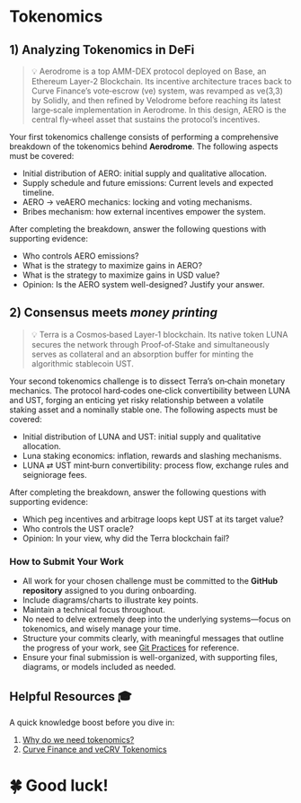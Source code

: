 # Tokenomics

## 1) Analyzing Tokenomics in DeFi

> 💡 Aerodrome is a top AMM-DEX protocol deployed on Base, an Ethereum Layer-2 Blockchain. Its incentive architecture traces back to Curve Finance’s vote‑escrow (ve) system, was revamped as ve(3,3) by Solidly, and then refined by Velodrome before reaching its latest large‑scale implementation in Aerodrome. In this design, AERO is the central fly‑wheel asset that sustains the protocol’s incentives.

Your first tokenomics challenge consists of performing a comprehensive breakdown of the tokenomics behind **Aerodrome**. The following aspects must be covered:

- Initial distribution of AERO: initial supply and qualitative allocation.
- Supply schedule and future emissions: Current levels and expected timeline. 
- AERO → veAERO mechanics: locking and voting mechanisms.
- Bribes mechanism: how external incentives empower the system.

After completing the breakdown, answer the following questions with supporting evidence:

- Who controls AERO emissions?
- What is the strategy to maximize gains in AERO?
- What is the strategy to maximize gains in USD value?
- Opinion: Is the AERO system well-designed? Justify your answer.

## 2) Consensus meets *money printing*

> 💡 Terra is a Cosmos‑based Layer‑1 blockchain. Its native token LUNA secures the network through Proof‑of‑Stake and simultaneously serves as collateral and an absorption buffer for minting the algorithmic stablecoin UST.

Your second tokenomics challenge is to dissect Terra’s on‑chain monetary mechanics. The protocol hard‑codes one‑click convertibility between LUNA and UST, forging an enticing yet risky relationship between a volatile staking asset and a nominally stable one. The following aspects must be covered:

- Initial distribution of LUNA and UST: initial supply and qualitative allocation.
- Luna staking economics: inflation, rewards and slashing mechanisms. 
- LUNA ⇄ UST mint‑burn convertibility: process flow, exchange rules and seigniorage fees.

After completing the breakdown, answer the following questions with supporting evidence:

- Which peg incentives and arbitrage loops kept UST at its target value?
- Who controls the UST oracle?
- Opinion: In your view, why did the Terra blockchain fail?

### **How to Submit Your Work**

- All work for your chosen challenge must be committed to the **GitHub repository** assigned to you during onboarding.
- Include diagrams/charts to illustrate key points.
- Maintain a technical focus throughout.
- No need to delve extremely deep into the underlying systems—focus on tokenomics, and wisely manage your time.
- Structure your commits clearly, with meaningful messages that outline the progress of your work, see [Git Practices](/docs/processes/github/git-practices.md) for reference.
- Ensure your final submission is well-organized, with supporting files, diagrams, or models included as needed.

## Helpful Resources 🎓

A quick knowledge boost before you dive in:
1. [Why do we need tokenomics?](https://jbba.scholasticahq.com/article/3636-why-do-we-need-tokenomics)
2. [Curve Finance and veCRV Tokenomics](https://research.nansen.ai/articles/curve-finance-and-vecrv-tokenomics)

# 🍀 Good luck!
